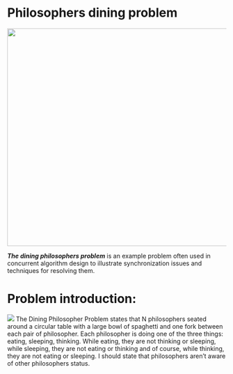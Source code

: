 # Philosophers dining problem

<img height="500px" width="950px" src="https://cdn.thecollector.com/wp-content/uploads/2020/12/greek-philosophers-presocratics-heraclitus-democritus-pickenoy.jpg">

<strong><i>The dining philosophers problem</i></strong> is an example problem often used in concurrent algorithm design to illustrate synchronization issues and techniques for resolving them.

# Problem introduction:
<img src="https://pages.mtu.edu/~shene/NSF-3/e-Book/MUTEX/DIAGRAM-philosopher-lefty-has-1.jpg">
The Dining Philosopher Problem states that N philosophers seated around a circular table with a large bowl of spaghetti and one fork between each pair of philosopher. Each philosopher is doing one of the three things: eating, sleeping, thinking. While eating, they are not thinking or sleeping, while sleeping, they are not eating or thinking and of course, while thinking, they are not eating or sleeping. I should state that philosophers aren’t aware of other philosophers status.
